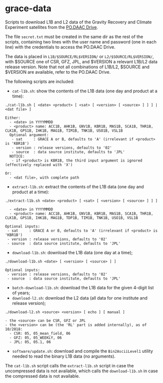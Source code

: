 # grace-data

Scripts to download L1B and L2 data of the Gravity Recovery and Climate Experiment satellites from the [PO.DAAC Drive](https://podaac-tools.jpl.nasa.gov/drive/).

The file `secret.txt` must be created in the same dir as the rest of the scripts, containing two lines with the user name and password (one in each line) with the credentials to access the PO.DAAC Drive.

The data is placed in `L1B/$SOURCE/RL$VERSION/` or `L2/$SOURCE/RL$VERSION/`, with $SOURCE one of CSR, GFZ, JPL, and $VERSION a relevant L1B/L2 data release version. Note that not all combinations of L1B/L2, $SOURCE and $VERSION are available, refer to the PO.DAAC Drive.

The following scripts are included:
- `cat-l1b.sh`: show the contents of the L1B data (one day and product at a time):
```
./cat-l1b.sh [ <date> <product> [ <sat> [ <version> [ <source> ] ] ] | <dat file> ]

Either:
  - <date> in YYYYMMDD
  - <product> name: ACC1B, AHK1B, GNV1B, KBR1B, MAS1B, SCA1B, THR1B, CLK1B, GPS1B, IHK1B, MAG1B, TIM1B, TNK1B, USO1B, VSL1B
  Optional argument:
   - sat     : GRACE A or B, defaults to 'A' (irrelevant if <product> is 'KBR1B')
   - version : release versions, defaults to '02'
   - source  : data source institute, defaults to 'JPL'
  NOTICE:
   - if <product> is KBR1B, the third input argument is ignored (effectively replaced with 'X')

Or:
  - <dat file>, with complete path
 ```
- `extract-l1b.sh`: extract the contents of the L1B data (one day and product at a time):
```
./extract-l1b.sh <date> <product> [ <sat> [ <version> [ <source> ] ] ]

  - <date> in YYYYMMDD
  - <product> name: ACC1B, AHK1B, GNV1B, KBR1B, MAS1B, SCA1B, THR1B, CLK1B, GPS1B, IHK1B, MAG1B, TDP1B, TIM1B, TNK1B, USO1B, VSL1B

Optional inputs:
 - sat     : GRACE A or B, defaults to 'A' (irrelevant if <product> is 'KBR1B')
 - version : release versions, defaults to '02'
 - source  : data source institute, defaults to 'JPL'
```
- `download-l1b.sh`: download the L1B data (one day at a time);
```
./download-l1b.sh <date> [ <version> [ <source> ] ]

Optional inputs:
 - version : release versions, defaults to '02'
 - source  : data source institute, defaults to 'JPL'
```
- `batch-download-l1b.sh`: download the L1B data for the given 4-digit list of years;
- `download-l2.sh`: download the L2 data (all data for one institute and release version);
```
./download-l2.sh <source> <version> [ echo ] [ manual ]

- the <source> can be CSR, GFZ or JPL
- the <version> can be (the 'RL' part is added internally), as of 10/2018:
  - CSR: 05, 05_mean_field, 06
  - GFZ: 05, 05_WEEKLY, 06
  - JPL: 05, 05.1, 06
```
- `software/update.sh`: download and compile the `Bin2AsciiLevel1` utility needed to read the binary L1B data (no arguments).

The `cat-l1b.sh` script calls the `extract-l1b.sh` script in case the uncompressed data is not available, which calls the `download-l1b.sh` in case the compressed data is not available.
